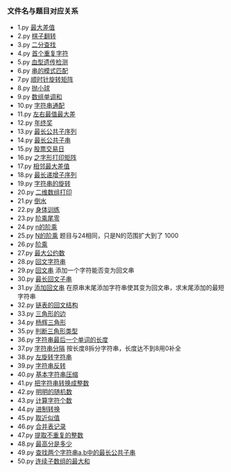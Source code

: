 ### 文件名与题目对应关系

- 1.py 	[最大差值](https://www.nowcoder.com/practice/1f7675ae7a9e40e4bd04eb754b62fd00?tpId=49&tqId=29281&tPage=1&rp=1&ru=/ta/2016test&qru=/ta/2016test/question-ranking)
- 2.py  [棋子翻转](https://www.nowcoder.com/practice/0b5ab6cc51804dd59f9988ad70d8c4a0?tpId=49&tqId=29282&tPage=1&rp=1&ru=/ta/2016test&qru=/ta/2016test/question-ranking)
- 3.py  [二分查找](https://www.nowcoder.com/practice/28d5a9b7fc0b4a078c9a6d59830fb9b9?tpId=49&tqId=29278&tPage=1&rp=1&ru=/ta/2016test&qru=/ta/2016test/question-ranking)
- 4.py  [首个重复字符](https://www.nowcoder.com/practice/dab59997905b4459a42587fece8a75f4?tpId=49&tqId=29279&tPage=1&rp=1&ru=/ta/2016test&qru=/ta/2016test/question-ranking)
- 5.py  [血型遗传检测](https://www.nowcoder.com/practice/5541c433dee04c17ba7774c4a20430de?tpId=49&tqId=29303&tPage=3&rp=3&ru=/ta/2016test&qru=/ta/2016test/question-ranking)
- 6.py  [串的模式匹配](https://www.nowcoder.com/practice/084b6cb2ca934d7daad55355b4445f8a?tpId=49&tqId=29363&tPage=1&rp=1&ru=/ta/2016test&qru=/ta/2016test/question-ranking)
- 7.py  [顺时针旋转矩阵](https://www.nowcoder.com/practice/2e95333fbdd4451395066957e24909cc?tpId=49&tqId=29373&tPage=1&rp=1&ru=/ta/2016test&qru=/ta/2016test/question-ranking)
- 8.py  [抛小球](https://www.nowcoder.com/practice/ae45a1d8bc1d43858c83762fe8c2802c?tpId=49&tqId=29306&tPage=1&rp=1&ru=/ta/2016test&qru=/ta/2016test/question-ranking)
- 9.py  [数组单调和](https://www.nowcoder.com/practice/8397609ba7054da382c4599d42e494f3?tpId=49&tqId=29364&tPage=1&rp=1&ru=/ta/2016test&qru=/ta/2016test/question-ranking)
- 10.py [字符串通配](https://www.nowcoder.com/practice/28acd1134e344040ad105b3786a79e7a?tpId=49&tqId=29355&tPage=1&rp=1&ru=/ta/2016test&qru=/ta/2016test/question-ranking)
- 11.py [左右最值最大差](https://www.nowcoder.com/practice/f5805cc389394cf69d89b29c0430ff27?tpId=49&tqId=29359&tPage=1&rp=1&ru=/ta/2016test&qru=/ta/2016test/question-ranking)
- 12.py [年终奖](https://www.nowcoder.com/practice/72a99e28381a407991f2c96d8cb238ab?tpId=49&tqId=29305&tPage=1&rp=1&ru=/ta/2016test&qru=/ta/2016test/question-ranking)
- 13.py [最长公共子序列](https://www.nowcoder.com/practice/c996bbb77dd447d681ec6907ccfb488a?tpId=49&tqId=29348&tPage=1&rp=1&ru=/ta/2016test&qru=/ta/2016test/question-ranking)
- 14.py [最长公共子串](https://www.nowcoder.com/practice/02e7cc263f8a49e8b1e1dc9c116f7602?tpId=49&tqId=29349&tPage=1&rp=1&ru=/ta/2016test&qru=/ta/2016test/question-ranking)
- 15.py [股票交易日](https://www.nowcoder.com/practice/3e8c66829a7949d887334edaa5952c28?tpId=49&tqId=29317&tPage=1&rp=1&ru=/ta/2016test&qru=/ta/2016test/question-ranking)
- 16.py [之字形打印矩阵](https://www.nowcoder.com/practice/7df39c7556424eada267d8f793961a1e?tpId=49&tqId=29374&tPage=1&rp=1&ru=/ta/2016test&qru=/ta/2016test/question-ranking)
- 17.py [相邻最大差值](https://www.nowcoder.com/practice/376ede61d9654bc09dd7d9fa9a4b0bcd?tpId=49&tqId=29366&tPage=2&rp=2&ru=/ta/2016test&qru=/ta/2016test/question-ranking)
- 18.py [最长递增子序列](https://www.nowcoder.com/practice/585d46a1447b4064b749f08c2ab9ce66?tpId=49&tqId=29347&tPage=2&rp=2&ru=/ta/2016test&qru=/ta/2016test/question-ranking)
- 19.py [字符串的旋转](https://www.nowcoder.com/practice/85062aa6016640d188a6a0daf9f5da0e?tpId=49&tqId=29375&tPage=2&rp=2&ru=/ta/2016test&qru=/ta/2016test/question-ranking)
- 20.py [二维数组打印](https://www.nowcoder.com/practice/6fadc1dac83a443c9434f350a5803b51?tpId=49&tqId=29316&tPage=1&rp=1&ru=/ta/2016test&qru=/ta/2016test/question-ranking)
- 21.py [倒水](https://www.nowcoder.com/discuss/28582)
- 22.py [身体训练](https://www.nowcoder.com/discuss/28582)
- 23.py [阶乘尾零](https://www.nowcoder.com/practice/434922f9f4724b97b83c417e884008f1?tpId=8&&tqId=11058&rp=1&ru=/activity/oj&qru=/ta/cracking-the-coding-interview/question-ranking)
- 24.py [n的阶乘](https://www.nowcoder.com/practice/97be22ee50b14cccad2787998ca628c8?tpId=40&&tqId=21348&rp=1&ru=/activity/oj&qru=/ta/kaoyan/question-ranking)
- 25.py [N的阶乘](https://www.nowcoder.com/practice/f54d8e6de61e4efb8cce3eebfd0e0daa?tpId=40&&tqId=21355&rp=1&ru=/activity/oj&qru=/ta/kaoyan/question-ranking) 题目与24相同，只是N的范围扩大到了 1000
- 26.py [阶乘](https://www.nowcoder.com/practice/e58c8a55162d49c48115bdfa5da7da56?tpId=40&&tqId=21561&rp=1&ru=/activity/oj&qru=/ta/kaoyan/question-ranking)
- 27.py [最大公约数](https://www.nowcoder.com/practice/20216f2c84bc438eb5ef05e382536fd3?tpId=64&&tqId=29608&rp=1&ru=/activity/oj&qru=/ta/hit-kaoyan/question-ranking)
- 28.py [回文字符串](https://www.nowcoder.com/practice/df00c27320b24278b9c25f6bb1e2f3b8?tpId=69&&tqId=29674&rp=1&ru=/activity/oj&qru=/ta/hust-kaoyan/question-ranking)
- 29.py [回文串](https://www.nowcoder.com/practice/655a43d702cd466093022383c24a38bf?tpId=49&&tqId=29295&rp=1&ru=/activity/oj&qru=/ta/2016test/question-ranking) 添加一个字符能否变为回文串
- 30.py [最长回文子串](https://www.nowcoder.com/practice/b4525d1d84934cf280439aeecc36f4af?tpId=49&&tqId=29360&rp=1&ru=/activity/oj&qru=/ta/2016test/question-ranking)
- 31.py [添加回文串](https://www.nowcoder.com/practice/cfa3338372964151b19e7716e19987ac?tpId=49&&tqId=29361&rp=1&ru=/activity/oj&qru=/ta/2016test/question-ranking) 在原串末尾添加字符串使其变为回文串，求末尾添加的最短字符串
- 32.py [链表的回文结构](https://www.nowcoder.com/practice/d281619e4b3e4a60a2cc66ea32855bfa?tpId=49&&tqId=29370&rp=1&ru=/activity/oj&qru=/ta/2016test/question-ranking)
- 33.py [三角形的边](https://www.nowcoder.com/practice/05dbd1cd43b24dbbae567b3e816d4e97?tpId=65&&tqId=29620&rp=1&ru=/activity/oj&qru=/ta/jlu-kaoyan/question-ranking)
- 34.py [杨辉三角形](https://www.nowcoder.com/practice/ef7f264886a14fdf8a6ed3ac008a23c8?tpId=68&&tqId=29650&rp=1&ru=/activity/oj&qru=/ta/nwpu-kaoyan/question-ranking)
- 35.py [判断三角形类型](https://www.nowcoder.com/practice/1521dea0744c46ad8c31b0bd860625d0?tpId=64&&tqId=29606&rp=1&ru=/activity/oj&qru=/ta/hit-kaoyan/question-ranking)
- 36.py [字符串最后一个单词的长度](https://www.nowcoder.com/practice/8c949ea5f36f422594b306a2300315da?tpId=37&&tqId=21224&rp=1&ru=/activity/oj&qru=/ta/huawei/question-ranking)
- 37.py [字符串分隔](https://www.nowcoder.com/practice/d9162298cb5a437aad722fccccaae8a7?tpId=37&&tqId=21227&rp=1&ru=/activity/oj&qru=/ta/huawei/question-ranking) 按长度8拆分字符串，长度达不到8用0补全
- 38.py [左旋转字符串](https://www.nowcoder.com/practice/12d959b108cb42b1ab72cef4d36af5ec?tpId=13&&tqId=11196&rp=1&ru=/activity/oj&qru=/ta/coding-interviews/question-ranking)
- 39.py [字符串反转](https://www.nowcoder.com/practice/e45e078701ab4e4cb49393ae30f1bb04?tpId=37&&tqId=21235&rp=1&ru=/activity/oj&qru=/ta/huawei/question-ranking)
- 40.py [基本字符串压缩](https://www.nowcoder.com/practice/21f3a84300c94db092e0b5a7bf2d0ad1?tpId=8&&tqId=10998&rp=1&ru=/activity/oj&qru=/ta/cracking-the-coding-interview/question-ranking)
- 41.py [把字符串转换成整数](https://www.nowcoder.com/practice/1277c681251b4372bdef344468e4f26e?tpId=13&&tqId=11202&rp=1&ru=/activity/oj&qru=/ta/coding-interviews/question-ranking)
- 42.py [明明的随机数](https://www.nowcoder.com/practice/3245215fffb84b7b81285493eae92ff0?tpId=37&tqId=21226&tPage=1&rp=&ru=/ta/huawei&qru=/ta/huawei/question-ranking)
- 43.py [计算字符个数](https://www.nowcoder.com/practice/a35ce98431874e3a820dbe4b2d0508b1?tpId=37&tqId=21225&tPage=1&rp=&ru=/ta/huawei&qru=/ta/huawei/question-ranking)
- 44.py [进制转换](https://www.nowcoder.com/practice/8f3df50d2b9043208c5eed283d1d4da6?tpId=37&tqId=21228&tPage=1&rp=&ru=/ta/huawei&qru=/ta/huawei/question-ranking)
- 45.py [取近似值](https://www.nowcoder.com/practice/3ab09737afb645cc82c35d56a5ce802a?tpId=37&tqId=21230&tPage=1&rp=&ru=/ta/huawei&qru=/ta/huawei/question-ranking)
- 46.py [合并表记录](https://www.nowcoder.com/practice/de044e89123f4a7482bd2b214a685201?tpId=37&tqId=21231&tPage=1&rp=&ru=/ta/huawei&qru=/ta/huawei/question-ranking)
- 47.py [提取不重复的整数](https://www.nowcoder.com/practice/253986e66d114d378ae8de2e6c4577c1?tpId=37&tqId=21232&tPage=1&rp=&ru=/ta/huawei&qru=/ta/huawei/question-ranking)
- 48.py [最高分是多少](https://www.nowcoder.com/practice/3897c2bcc87943ed98d8e0b9e18c4666?tpId=49&tqId=29275&tPage=1&rp=1&ru=/ta/2016test&qru=/ta/2016test/question-ranking)
- 49.py [查找两个字符串a,b中的最长公共子串](https://www.nowcoder.com/practice/181a1a71c7574266ad07f9739f791506?tpId=37&&tqId=21288&rp=1&ru=/activity/oj&qru=/ta/huawei/question-ranking)
- 50.py [连续子数组的最大和](https://www.nowcoder.com/practice/459bd355da1549fa8a49e350bf3df484?tpId=13&&tqId=11183&rp=1&ru=/activity/oj&qru=/ta/coding-interviews/question-ranking)